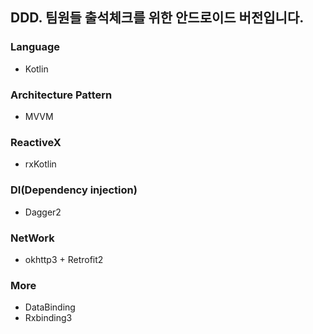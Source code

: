 ## DDD. 팀원들 출석체크를 위한 안드로이드 버전입니다.


### Language
- Kotlin

### Architecture Pattern
- MVVM

### ReactiveX
- rxKotlin

### DI(Dependency injection)
- Dagger2

### NetWork
- okhttp3 + Retrofit2

### More
- DataBinding
- Rxbinding3
